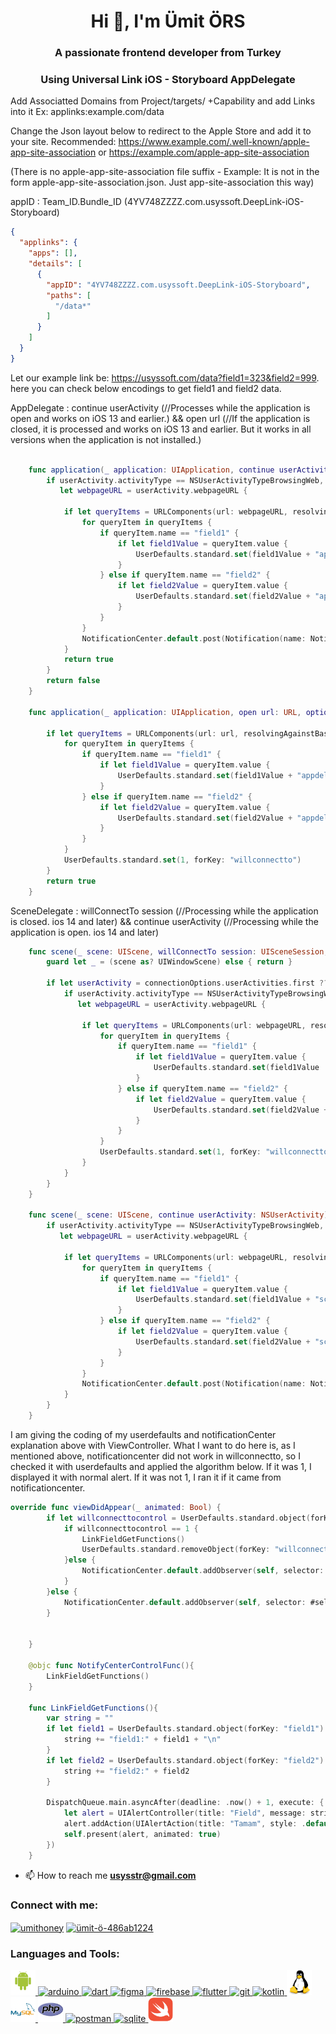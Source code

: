 <h1 align="center">Hi 👋, I'm Ümit ÖRS</h1>
<h3 align="center">A passionate frontend developer from Turkey</h3>

<h3 align="center">Using Universal Link iOS - Storyboard AppDelegate</h3>


Add Associatted Domains from Project/targets/ +Capability and add Links into it
Ex: applinks:example.com/data  





Change the Json layout below to redirect to the Apple Store and add it to your site. 
Recommended: https://www.example.com/.well-known/apple-app-site-association or https://example.com/apple-app-site-association

(There is no apple-app-site-association file suffix - Example: It is not in the form apple-app-site-association.json. Just app-site-association this way)

appID : Team_ID.Bundle_ID (4YV748ZZZZ.com.usyssoft.DeepLink-iOS-Storyboard)

```json
{
  "applinks": {
    "apps": [],
    "details": [
      {
        "appID": "4YV748ZZZZ.com.usyssoft.DeepLink-iOS-Storyboard",
        "paths": [
          "/data*"
        ]
      }
    ]
  }
}

```

Let our example link be: https://usyssoft.com/data?field1=323&field2=999. here you can check below encodings to get field1 and field2 data.

AppDelegate : continue userActivity (//Processes while the application is open and works on iOS 13 and earlier.) 
  && open url (//If the application is closed, it is processed and works on iOS 13 and earlier. But it works in all versions when the application is not installed.)

```swift

    func application(_ application: UIApplication, continue userActivity: NSUserActivity, restorationHandler: @escaping ([UIUserActivityRestoring]?) -> Void) -> Bool {
        if userActivity.activityType == NSUserActivityTypeBrowsingWeb,
           let webpageURL = userActivity.webpageURL {
            
            if let queryItems = URLComponents(url: webpageURL, resolvingAgainstBaseURL: true)?.queryItems {
                for queryItem in queryItems {
                    if queryItem.name == "field1" {
                        if let field1Value = queryItem.value {
                            UserDefaults.standard.set(field1Value + "appdelegatecontinueuser", forKey: "field1")
                        }
                    } else if queryItem.name == "field2" {
                        if let field2Value = queryItem.value {
                            UserDefaults.standard.set(field2Value + "appdelegatecontinueuser", forKey: "field2")
                        }
                    }
                }
                NotificationCenter.default.post(Notification(name: Notification.Name("didReceiveNotification")))
            }
            return true
        }
        return false
    }
    
    func application(_ application: UIApplication, open url: URL, options: [UIApplication.OpenURLOptionsKey : Any] = [:]) -> Bool {
        
        if let queryItems = URLComponents(url: url, resolvingAgainstBaseURL: true)?.queryItems {
            for queryItem in queryItems {
                if queryItem.name == "field1" {
                    if let field1Value = queryItem.value {
                        UserDefaults.standard.set(field1Value + "appdelegateopenurl", forKey: "field1")
                    }
                } else if queryItem.name == "field2" {
                    if let field2Value = queryItem.value {
                        UserDefaults.standard.set(field2Value + "appdelegateopenurl", forKey: "field2")
                    }
                }
            }
            UserDefaults.standard.set(1, forKey: "willconnectto")
        }
        return true
    }
```



SceneDelegate : willConnectTo session (//Processing while the application is closed. ios 14 and later) 
  && continue userActivity (//Processing while the application is open. ios 14 and later)

```swift
    func scene(_ scene: UIScene, willConnectTo session: UISceneSession, options connectionOptions: UIScene.ConnectionOptions) {
        guard let _ = (scene as? UIWindowScene) else { return }
        
        if let userActivity = connectionOptions.userActivities.first ?? session.stateRestorationActivity {
            if userActivity.activityType == NSUserActivityTypeBrowsingWeb,
               let webpageURL = userActivity.webpageURL {
                
                if let queryItems = URLComponents(url: webpageURL, resolvingAgainstBaseURL: true)?.queryItems {
                    for queryItem in queryItems {
                        if queryItem.name == "field1" {
                            if let field1Value = queryItem.value {
                                UserDefaults.standard.set(field1Value  + "scenewillconnecto", forKey: "field1")
                            }
                        } else if queryItem.name == "field2" {
                            if let field2Value = queryItem.value {
                                UserDefaults.standard.set(field2Value + "scenewillconnecto", forKey: "field2")
                            }
                        }
                    }
                    UserDefaults.standard.set(1, forKey: "willconnectto")
                }
            }
        }
    }
    
    func scene(_ scene: UIScene, continue userActivity: NSUserActivity) {
        if userActivity.activityType == NSUserActivityTypeBrowsingWeb,
           let webpageURL = userActivity.webpageURL {
            
            if let queryItems = URLComponents(url: webpageURL, resolvingAgainstBaseURL: true)?.queryItems {
                for queryItem in queryItems {
                    if queryItem.name == "field1" {
                        if let field1Value = queryItem.value {
                            UserDefaults.standard.set(field1Value + "scenecontinueuser", forKey: "field1")
                        }
                    } else if queryItem.name == "field2" {
                        if let field2Value = queryItem.value {
                            UserDefaults.standard.set(field2Value + "scenecontinueuser", forKey: "field2")
                        }
                    }
                }
                NotificationCenter.default.post(Notification(name: Notification.Name("didReceiveNotification")))
            }
        }
    }
```

I am giving the coding of my userdefaults and notificationCenter explanation above with ViewController.
What I want to do here is, as I mentioned above, notificationcenter did not work in willconnectto, so I checked it with userdefaults and applied the algorithm below. If it was 1, I displayed it with normal alert. If it was not 1, I ran it if it came from notificationcenter.

```swift
override func viewDidAppear(_ animated: Bool) {
        if let willconnecttocontrol = UserDefaults.standard.object(forKey: "willconnectto") as? Int {
            if willconnecttocontrol == 1 {
                LinkFieldGetFunctions()
                UserDefaults.standard.removeObject(forKey: "willconnectto")
            }else {
                NotificationCenter.default.addObserver(self, selector: #selector(NotifyCenterControlFunc), name: NSNotification.Name("didReceiveNotification"), object: nil)
            }
        }else {
            NotificationCenter.default.addObserver(self, selector: #selector(NotifyCenterControlFunc), name: NSNotification.Name("didReceiveNotification"), object: nil)
        }
        
        
    }
    
    @objc func NotifyCenterControlFunc(){
        LinkFieldGetFunctions()
    }
    
    func LinkFieldGetFunctions(){
        var string = ""
        if let field1 = UserDefaults.standard.object(forKey: "field1") as? String {
            string += "field1:" + field1 + "\n"
        }
        if let field2 = UserDefaults.standard.object(forKey: "field2") as? String {
            string += "field2:" + field2
        }
        
        DispatchQueue.main.asyncAfter(deadline: .now() + 1, execute: {
            let alert = UIAlertController(title: "Field", message: string, preferredStyle: .alert)
            alert.addAction(UIAlertAction(title: "Tamam", style: .default))
            self.present(alert, animated: true)
        })
    }
```




- 📫 How to reach me **usysstr@gmail.com**

<h3 align="left">Connect with me:</h3>
<p align="left">
<a href="https://twitter.com/umithoney" target="blank"><img align="center" src="https://raw.githubusercontent.com/rahuldkjain/github-profile-readme-generator/master/src/images/icons/Social/twitter.svg" alt="umithoney" height="30" width="40" /></a>
<a href="https://linkedin.com/in/ümit-ö-486ab1224" target="blank"><img align="center" src="https://raw.githubusercontent.com/rahuldkjain/github-profile-readme-generator/master/src/images/icons/Social/linked-in-alt.svg" alt="ümit-ö-486ab1224" height="30" width="40" /></a>
</p>

<h3 align="left">Languages and Tools:</h3>
<p align="left"> <a href="https://developer.android.com" target="_blank" rel="noreferrer"> <img src="https://raw.githubusercontent.com/devicons/devicon/master/icons/android/android-original-wordmark.svg" alt="android" width="40" height="40"/> </a> <a href="https://www.arduino.cc/" target="_blank" rel="noreferrer"> <img src="https://cdn.worldvectorlogo.com/logos/arduino-1.svg" alt="arduino" width="40" height="40"/> </a> <a href="https://dart.dev" target="_blank" rel="noreferrer"> <img src="https://www.vectorlogo.zone/logos/dartlang/dartlang-icon.svg" alt="dart" width="40" height="40"/> </a> <a href="https://www.figma.com/" target="_blank" rel="noreferrer"> <img src="https://www.vectorlogo.zone/logos/figma/figma-icon.svg" alt="figma" width="40" height="40"/> </a> <a href="https://firebase.google.com/" target="_blank" rel="noreferrer"> <img src="https://www.vectorlogo.zone/logos/firebase/firebase-icon.svg" alt="firebase" width="40" height="40"/> </a> <a href="https://flutter.dev" target="_blank" rel="noreferrer"> <img src="https://www.vectorlogo.zone/logos/flutterio/flutterio-icon.svg" alt="flutter" width="40" height="40"/> </a> <a href="https://git-scm.com/" target="_blank" rel="noreferrer"> <img src="https://www.vectorlogo.zone/logos/git-scm/git-scm-icon.svg" alt="git" width="40" height="40"/> </a> <a href="https://kotlinlang.org" target="_blank" rel="noreferrer"> <img src="https://www.vectorlogo.zone/logos/kotlinlang/kotlinlang-icon.svg" alt="kotlin" width="40" height="40"/> </a> <a href="https://www.linux.org/" target="_blank" rel="noreferrer"> <img src="https://raw.githubusercontent.com/devicons/devicon/master/icons/linux/linux-original.svg" alt="linux" width="40" height="40"/> </a> <a href="https://www.mysql.com/" target="_blank" rel="noreferrer"> <img src="https://raw.githubusercontent.com/devicons/devicon/master/icons/mysql/mysql-original-wordmark.svg" alt="mysql" width="40" height="40"/> </a> <a href="https://www.php.net" target="_blank" rel="noreferrer"> <img src="https://raw.githubusercontent.com/devicons/devicon/master/icons/php/php-original.svg" alt="php" width="40" height="40"/> </a> <a href="https://postman.com" target="_blank" rel="noreferrer"> <img src="https://www.vectorlogo.zone/logos/getpostman/getpostman-icon.svg" alt="postman" width="40" height="40"/> </a> <a href="https://www.sqlite.org/" target="_blank" rel="noreferrer"> <img src="https://www.vectorlogo.zone/logos/sqlite/sqlite-icon.svg" alt="sqlite" width="40" height="40"/> </a> <a href="https://developer.apple.com/swift/" target="_blank" rel="noreferrer"> <img src="https://raw.githubusercontent.com/devicons/devicon/master/icons/swift/swift-original.svg" alt="swift" width="40" height="40"/> </a> </p>
